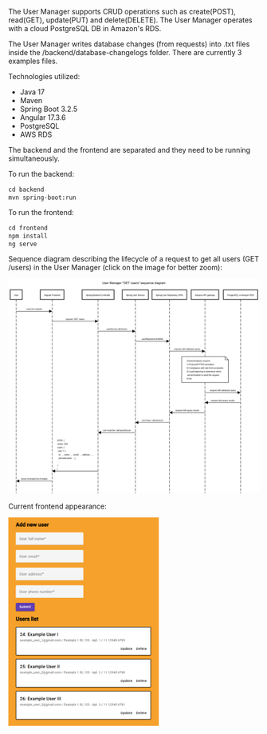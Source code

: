The User Manager supports CRUD operations such as create(POST), read(GET), update(PUT) and delete(DELETE). The User Manager operates with a cloud PostgreSQL DB in Amazon's RDS.

The User Manager writes database changes (from requests) into .txt files inside the /backend/database-changelogs folder. There are currently 3 examples files.

Technologies utilized:

- Java 17
- Maven
- Spring Boot 3.2.5
- Angular 17.3.6
- PostgreSQL
- AWS RDS

The backend and the frontend are separated and they need to be running simultaneously.

To run the backend:
```
cd backend
mvn spring-boot:run
```

To run the frontend:
```
cd frontend
npm install
ng serve
```

Sequence diagram describing the lifecycle of a request to get all users (GET /users) in the User Manager (click on the image for better zoom):

<img src='./github-images/User Manager GET users - Sequence diagram.png' alt='Frontend Example' width="1440">

Current frontend appearance:

<img src='./github-images/Frontend Example.png' alt='Frontend Example' width=60%>
